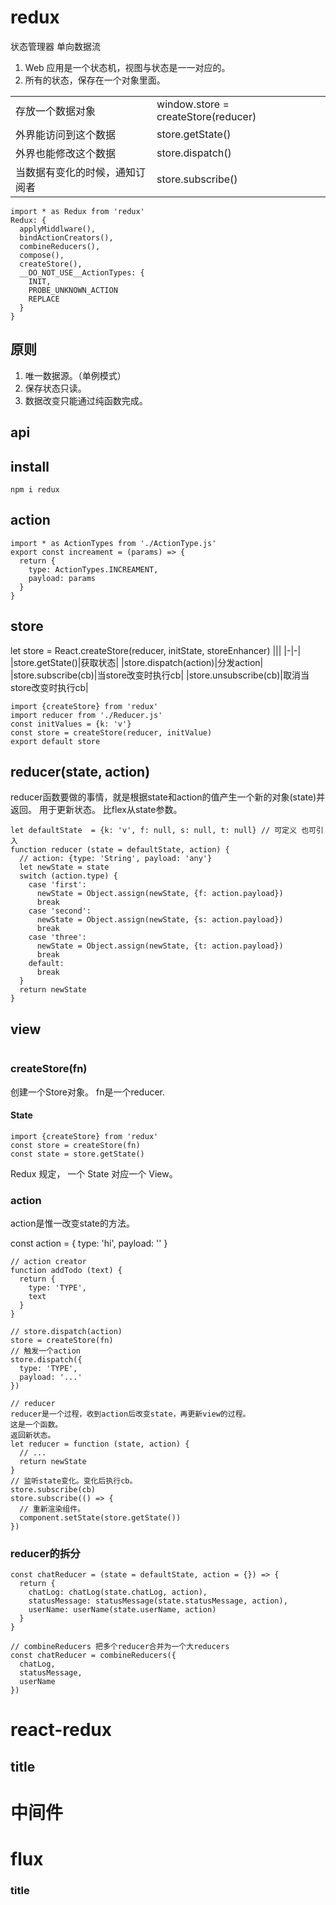 # redux

状态管理器
单向数据流

1. Web 应用是一个状态机，视图与状态是一一对应的。
2. 所有的状态，保存在一个对象里面。

|||
|-|-|
|存放一个数据对象            |window.store = createStore(reducer)|
|外界能访问到这个数据         |store.getState()|
|外界也能修改这个数据         |store.dispatch()|
|当数据有变化的时候，通知订阅者 |store.subscribe()|

```
import * as Redux from 'redux'
Redux: {
  applyMiddlware(),
  bindActionCreators(),
  combineReducers(),
  compose(),
  createStore(),
  __DO_NOT_USE__ActionTypes: {
    INIT,
    PROBE_UNKNOWN_ACTION
    REPLACE
  }
}
```

## 原则

1. 唯一数据源。（单例模式）
2. 保存状态只读。
3. 数据改变只能通过纯函数完成。

## api

## install

```
npm i redux
```

## action

```
import * as ActionTypes from './ActionType.js'
export const increament = (params) => {
  return {
    type: ActionTypes.INCREAMENT,
    payload: params
  }
}
```

## store

let store = React.createStore(reducer, initState, storeEnhancer)
|||
|-|-|
|store.getState()|获取状态|
|store.dispatch(action)|分发action|
|store.subscribe(cb)|当store改变时执行cb|
|store.unsubscribe(cb)|取消当store改变时执行cb|

```
import {createStore} from 'redux'
import reducer from './Reducer.js'
const initValues = {k: 'v'}
const store = createStore(reducer, initValue)
export default store
```

## reducer(state, action)

reducer函数要做的事情，就是根据state和action的值产生一个新的对象(state)并返回。
用于更新状态。
比flex从state参数。

```
let defaultState  = {k: 'v', f: null, s: null, t: null} // 可定义 也可引入
function reducer (state = defaultState, action) {
  // action: {type: 'String', payload: 'any'}
  let newState = state
  switch (action.type) {
    case 'first':
      newState = Object.assign(newState, {f: action.payload})
      break
    case 'second':
      newState = Object.assign(newState, {s: action.payload})
      break
    case 'three':
      newState = Object.assign(newState, {t: action.payload})
      break
    default:
      break
  }
  return newState
}
```

## view

```

```

### createStore(fn)

创建一个Store对象。
fn是一个reducer.

#### State

```
import {createStore} from 'redux'
const store = createStore(fn)
const state = store.getState()
```

Redux 规定， 一个 State 对应一个 View。

### action

action是惟一改变state的方法。

const action = {
  type: 'hi',
  payload: ''
}

```
// action creator
function addTodo (text) {
  return {
    type: 'TYPE',
    text
  }
}

// store.dispatch(action)
store = createStore(fn)
// 触发一个action
store.dispatch({
  type: 'TYPE',
  payload: '...'
})

// reducer
reducer是一个过程，收到action后改变state，再更新view的过程。
这是一个函数。
返回新状态。
let reducer = function (state, action) {
  // ...
  return newState
}
// 监听state变化。变化后执行cb。
store.subscribe(cb)
store.subscribe(() => {
  // 重新渲染组件。
  component.setState(store.getState())
})
```


### reducer的拆分

```
const chatReducer = (state = defaultState, action = {}) => {
  return {
    chatLog: chatLog(state.chatLog, action),
    statusMessage: statusMessage(state.statusMessage, action),
    userName: userName(state.userName, action)
  }
}

// combineReducers 把多个reducer合并为一个大reducers
const chatReducer = combineReducers({
  chatLog,
  statusMessage,
  userName
})
```

# react-redux

## title




# 中间件
# flux
### title
